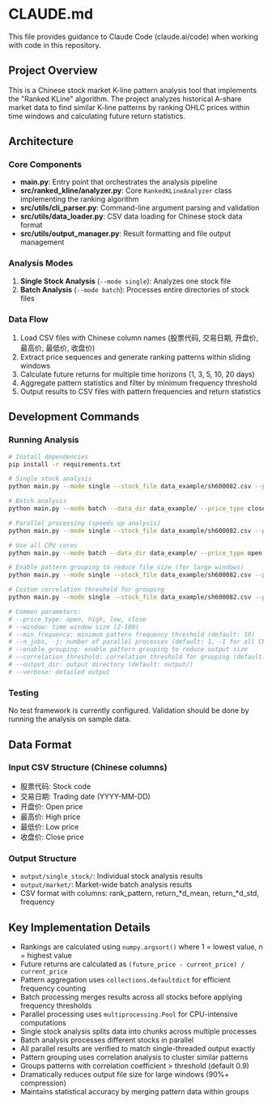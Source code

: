 # CLAUDE.md

This file provides guidance to Claude Code (claude.ai/code) when working with code in this repository.

## Project Overview

This is a Chinese stock market K-line pattern analysis tool that implements the "Ranked KLine" algorithm. The project analyzes historical A-share market data to find similar K-line patterns by ranking OHLC prices within time windows and calculating future return statistics.

## Architecture

### Core Components

- **main.py**: Entry point that orchestrates the analysis pipeline
- **src/ranked_kline/analyzer.py**: Core `RankedKLineAnalyzer` class implementing the ranking algorithm
- **src/utils/cli_parser.py**: Command-line argument parsing and validation
- **src/utils/data_loader.py**: CSV data loading for Chinese stock data format
- **src/utils/output_manager.py**: Result formatting and file output management

### Analysis Modes

1. **Single Stock Analysis** (`--mode single`): Analyzes one stock file
2. **Batch Analysis** (`--mode batch`): Processes entire directories of stock files

### Data Flow

1. Load CSV files with Chinese column names (股票代码, 交易日期, 开盘价, 最高价, 最低价, 收盘价)
2. Extract price sequences and generate ranking patterns within sliding windows
3. Calculate future returns for multiple time horizons (1, 3, 5, 10, 20 days)
4. Aggregate pattern statistics and filter by minimum frequency threshold
5. Output results to CSV files with pattern frequencies and return statistics

## Development Commands

### Running Analysis

```bash
# Install dependencies
pip install -r requirements.txt

# Single stock analysis
python main.py --mode single --stock_file data_example/sh600082.csv --price_type open -w 5

# Batch analysis
python main.py --mode batch --data_dir data_example/ --price_type close -w 10

# Parallel processing (speeds up analysis)
python main.py --mode single --stock_file data_example/sh600082.csv --price_type close -w 15 -j 4

# Use all CPU cores
python main.py --mode batch --data_dir data_example/ --price_type open -w 10 -j -1

# Enable pattern grouping to reduce file size (for large windows)
python main.py --mode single --stock_file data_example/sh600082.csv --price_type close -w 8 --enable_grouping

# Custom correlation threshold for grouping
python main.py --mode single --stock_file data_example/sh600082.csv --price_type close -w 6 --enable_grouping --correlation_threshold 0.8

# Common parameters:
# --price_type: open, high, low, close
# --window: time window size (2-100)
# --min_frequency: minimum pattern frequency threshold (default: 10)
# --n_jobs, -j: number of parallel processes (default: 1, -1 for all CPU cores)
# --enable_grouping: enable pattern grouping to reduce output size
# --correlation_threshold: correlation threshold for grouping (default: 0.9)
# --output_dir: output directory (default: output/)
# --verbose: detailed output
```

### Testing

No test framework is currently configured. Validation should be done by running the analysis on sample data.

## Data Format

### Input CSV Structure (Chinese columns)
- 股票代码: Stock code
- 交易日期: Trading date (YYYY-MM-DD)
- 开盘价: Open price
- 最高价: High price  
- 最低价: Low price
- 收盘价: Close price

### Output Structure
- `output/single_stock/`: Individual stock analysis results
- `output/market/`: Market-wide batch analysis results
- CSV format with columns: rank_pattern, return_*d_mean, return_*d_std, frequency

## Key Implementation Details

- Rankings are calculated using `numpy.argsort()` where 1 = lowest value, n = highest value
- Future returns are calculated as `(future_price - current_price) / current_price`
- Pattern aggregation uses `collections.defaultdict` for efficient frequency counting
- Batch processing merges results across all stocks before applying frequency thresholds
- Parallel processing uses `multiprocessing.Pool` for CPU-intensive computations
- Single stock analysis splits data into chunks across multiple processes
- Batch analysis processes different stocks in parallel
- All parallel results are verified to match single-threaded output exactly
- Pattern grouping uses correlation analysis to cluster similar patterns
- Groups patterns with correlation coefficient > threshold (default 0.9)
- Dramatically reduces output file size for large windows (90%+ compression)
- Maintains statistical accuracy by merging pattern data within groups